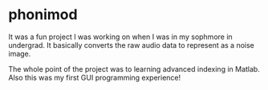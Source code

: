 # phonimod
It was a fun project I was working on when I was in my sophmore in undergrad. 
It basically converts the raw audio data to represent as a noise image.

The whole point of the project was to learning advanced indexing in Matlab.
Also this was my first GUI programming experience!
